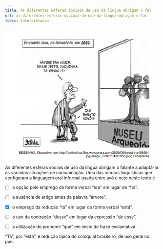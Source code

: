 ```yaml
---
title: As diferentes esferas sociais de uso da língua obrigam o fal
url: as-diferentes-esferas-sociais-de-uso-da-lingua-obrigam-o-fal
topic: interpretacao
---
```



![](a960d862-c584-87f2-dc4d-a0efd896d9ea.png)

As diferentes esferas sociais de uso da língua obrigam o falante a adaptá-la às variadas situações de comunicação. Uma das marcas linguísticas que configuram a linguagem oral informal usada entre avô e neto neste texto é



- [ ] a opção pelo emprego da forma verbal “era” em lugar de “foi”.
- [ ] a ausência de artigo antes da palavra “árvore”.
- [x] o emprego da redução “tá” em lugar da forma verbal “está”.
- [ ] o uso da contração “desse” em lugar da expressão “de esse”.
- [ ] a utilização do pronome “que” em início de frase exclamativa.


“Tá”, por “está”, é redução típica do coloquial brasileiro, de uso geral no país.
